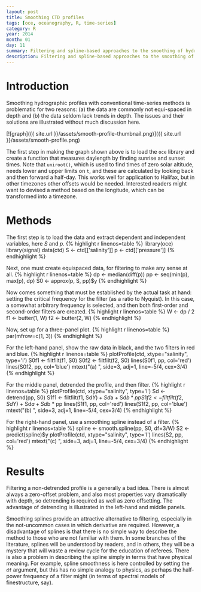 ```yaml
---
layout: post
title: Smoothing CTD profiles
tags: [oce, oceanography, R, time-series]
category: R
year: 2014
month: 01
day: 11
summary: Filtering and spline-based approaches to the smoothing of hydrographic profiles are outlined, and recommendations are made.
description: Filtering and spline-based approaches to the smoothing of hydrographic profiles are outlined, and recommendations are made.
---
```


# Introduction

Smoothing hydrographic profiles with conventional time-series methods is problematic for two reasons: (a) the data are commonly not equi-spaced in depth and (b) the data seldom lack trends in depth. The issues and their solutions are illustrated without much discussion here.

[![graph]({{ site.url }}/assets/smooth-profile-thumbnail.png)]({{ site.url }}/assets/smooth-profile.png)

The first step in making the graph shown above is to load the ``oce`` library and create a function that measures daylength by finding sunrise and sunset times.  Note that ``uniroot()``, which is used to find times of zero solar altitude, needs lower and upper limits on ``t``, and these are calculated by looking back and then forward a half-day.  This works well for application to Halifax, but in other timezones other offsets would be needed.  Interested readers might want to devised a method based on the longitude, which can be transformed into a timezone.

# Methods

The first step is to load the data and extract dependent and independent variables, here *S* and *p*.
{% highlight r linenos=table %}
library(oce)
library(signal)
data(ctd)
S <- ctd[['salinity']]
p <- ctd[['pressure']]
{% endhighlight %}

Next, one must create equispaced data, for filtering to make any sense at all.
{% highlight r linenos=table %}
dp <- median(diff(p))
pp <- seq(min(p), max(p), dp)
S0 <- approx(p, S, pp)$y
{% endhighlight %}

Now comes something that must be established by the actual task at hand: setting the critical frequency for the filter (as a ratio to Nyquist).  In this case, a somewhat arbitrary frequency is selected, and then both first-order and second-order filters are created.
{% highlight r linenos=table %}
W <- dp / 2
f1 <- butter(1, W)
f2 <- butter(2, W)
{% endhighlight %}

Now, set up for a three-panel plot.
{% highlight r linenos=table %}
par(mfrow=c(1, 3))
{% endhighlight %}
 
For the left-hand panel, show the raw data in black, and the two filters in red and blue.
{% highlight r linenos=table %}
plotProfile(ctd, xtype="salinity", type='l')
S0f1 <- filtfilt(f1, S0)
S0f2 <- filtfilt(f2, S0)
lines(S0f1, pp, col='red')
lines(S0f2, pp, col='blue')
mtext("(a) ", side=3, adj=1, line=-5/4, cex=3/4)
{% endhighlight %}

For the middle panel, detrended the profile, and then filter.
{% highlight r linenos=table %}
plotProfile(ctd, xtype="salinity", type='l')
Sd <- detrend(pp, S0)
S1f1 <- filtfilt(f1, Sd$Y) + Sd$a + Sd$b * pp
S1f2 <- filtfilt(f2, Sd$Y) + Sd$a + Sd$b * pp
lines(S1f1, pp, col='red')
lines(S1f2, pp, col='blue')
mtext("(b) ", side=3, adj=1, line=-5/4, cex=3/4)
{% endhighlight %}

For the right-hand panel, use a smoothing spline instead of a filter.
{% highlight r linenos=table %}
spline <- smooth.spline(pp, S0, df=3/W)
S2 <- predict(spline)$y
plotProfile(ctd, xtype="salinity", type='l')
lines(S2, pp, col='red')
mtext("(c) ", side=3, adj=1, line=-5/4, cex=3/4)
{% endhighlight %}

# Results

Filtering a non-detrended profile is a generally a bad idea.  There is almost always a zero-offset problem, and also most properties vary dramatically with depth, so detrending is required as well as zero offsetting.  The advantage of detrending is illustrated in the left-hand and middle panels.

Smoothing splines provide an attractive alternative to filtering, especially in the not-uncommon cases in which derivative are required.  However, a disadvantage of splines is that there is no simple way to describe the method to those who are not familiar with them.  In some branches of the literature, splines will be understood by readers, and in others, they will be a mystery that will waste a review cycle for the education of referees. There is also a problem in describing the spline simply in terms that have physical meaning.  For example, spline smoothness is here controlled by setting the ``df`` argument, but this has no simple analogy to physics, as perhaps the half-power frequency of a filter might (in terms of spectral models of finestructure, say).
